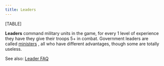 ```yaml
---
title: Leaders
---
```

[TABLE]

  
**Leaders** command military units in the game, for every 1 level of
experience they have they give their troops 5+ in combat. Government
leaders are called
[ministers](/wiki/index.php?title=Ministers&action=edit&redlink=1 "Ministers (page does not exist)")
, all who have different advantages, though some are totally useless.

See also: [Leader FAQ](/wiki/Leader_FAQ "Leader FAQ")
